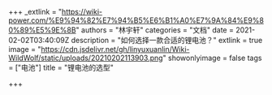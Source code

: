 +++
_extlink = "https://wiki-power.com/%E9%94%82%E7%94%B5%E6%B1%A0%E7%9A%84%E9%80%89%E5%9E%8B"
authors = "林宇轩"
categories = "文档"
date = 2021-02-02T03:40:09Z
description = "如何选择一款合适的锂电池？"
extlink = true
image = "https://cdn.jsdelivr.net/gh/linyuxuanlin/Wiki-WildWolf/static/uploads/20210202113903.png"
showonlyimage = false
tags = ["电池"]
title = "锂电池的选型"

+++
